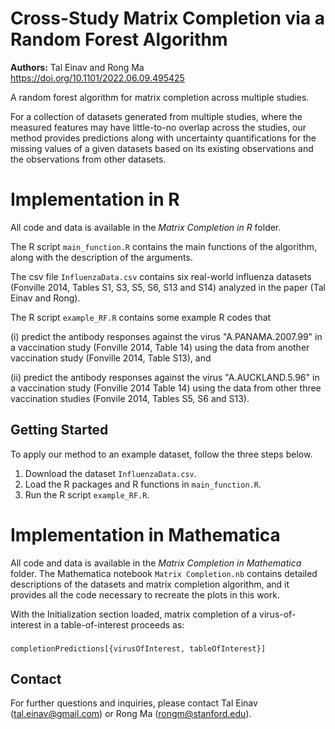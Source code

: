 # Cross-Study Matrix Completion via a Random Forest Algorithm
**Authors:** Tal Einav and Rong Ma
<br>
https://doi.org/10.1101/2022.06.09.495425

A random forest algorithm for matrix completion across multiple studies.

For a collection of datasets generated from multiple studies, where the measured features may have little-to-no overlap across the studies, our method provides predictions along with uncertainty quantifications for the missing values of a given datasets based on its existing observations and the observations from other datasets.

# Implementation in R

All code and data is available in the *Matrix Completion in R* folder.

The R script `main_function.R` contains the main functions of the algorithm, along with the description of the arguments.

The csv file `InfluenzaData.csv` contains six real-world influenza datasets (Fonville 2014, Tables S1, S3, S5, S6, S13 and S14) analyzed in the paper (Tal Einav and Rong).

The R script `example_RF.R` contains some example R codes that 

(i) predict the antibody responses against the virus "A.PANAMA.2007.99" in a vaccination study (Fonville 2014, Table 14) using the data from another vaccination study (Fonville 2014, Table S13), and 

(ii) predict the antibody responses against the virus "A.AUCKLAND.5.96" in a vaccination study (Fonville 2014 Table 14) using the data from other three vaccination studies (Fonvile 2014, Tables S5, S6 and S13). 

## Getting Started

To apply our method to an example dataset, follow the three steps below.

1. Download the dataset `InfluenzaData.csv`.
2. Load the R packages and R functions in `main_function.R`.
3. Run the R script `example_RF.R`.


# Implementation in Mathematica

All code and data is available in the *Matrix Completion in Mathematica* folder. The Mathematica notebook `Matrix Completion.nb` contains detailed descriptions of the datasets and matrix completion algorithm, and it provides all the code necessary to recreate the plots in this work.

With the Initialization section loaded, matrix completion of a virus-of-interest in a table-of-interest proceeds as:
 ###
	completionPredictions[{virusOfInterest, tableOfInterest}]
###

## Contact
For further questions and inquiries, please contact Tal Einav (tal.einav@gmail.com) or Rong Ma (rongm@stanford.edu).
